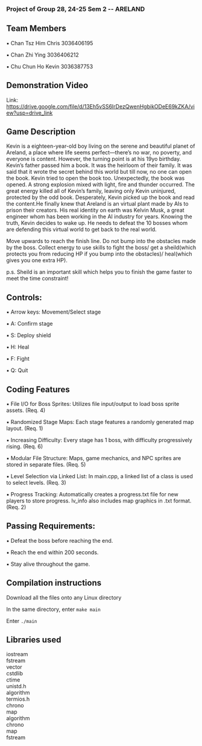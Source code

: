 ### Project of Group 28, 24-25 Sem 2 -- ARELAND

## Team Members

▪ Chan Tsz Him Chris  3036406195

▪ Chan Zhi Ying  3036406212  

▪ Chu Chun Ho Kevin  3036387753  

## Demonstration Video

  Link: https://drive.google.com/file/d/13Eh5vSS6IrDezQwenHgbikODeE69kZKA/view?usp=drive_link  

## Game Description

  Kevin is a eighteen-year-old boy living on the serene and beautiful planet of Areland, a place where life seems perfect—there’s no war, no poverty, and everyone is content.  However, the turning point is at his 19yo birthday. Kevin’s father passed him a book. It was the heirloom of their family. It was said that it wrote the secret behind this world but till now, no one can open the book. Kevin tried to open the book too. Unexpectedly, the book was opened. A strong explosion mixed with light, fire and thunder occurred. The great energy killed all of Kevin’s family, leaving only Kevin uninjured, protected by the odd book. Desperately, Kevin picked up the book and read the content.He finally knew that Areland is an virtual plant made by AIs to prison their creators. His real identity on earth was Kelvin Musk, a great engineer whom has been working in the AI industry for years. Knowing the truth, Kevin decides to wake up. He needs to defeat the 10 bosses whom are defending this virtual world to get back to the real world.  
    
  Move upwards to reach the finish line. Do not bump into the obstacles made by the boss. Collect energy to use skills to fight the boss/ get a sheild(which protects you from reducing HP if you bump into the obstacles)/ heal(which gives you one extra HP).

  p.s. Sheild is an important skill which helps you to finish the game faster to meet the time constraint!
    
## Controls:
  
▪ Arrow keys: Movement/Select stage 

▪ A: Confirm stage  

▪ S: Deploy shield  

▪ H: Heal  

▪ F: Fight  

▪ Q: Quit  


## Coding Features

▪ File I/O for Boss Sprites: Utilizes file input/output to load boss sprite assets. (Req. 4)

▪ Randomized Stage Maps: Each stage features a randomly generated map layout. (Req. 1)

▪ Increasing Difficulty: Every stage has 1 boss, with difficulty progressively rising. (Req. 6)

▪ Modular File Structure: Maps, game mechanics, and NPC sprites are stored in separate files. (Req. 5)

▪ Level Selection via Linked List: In main.cpp, a linked list of a class is used to select levels. (Req. 3)

▪ Progress Tracking: Automatically creates a progress.txt file for new players to store progress. lv_info also includes map graphics in .txt format. (Req. 2)

## Passing Requirements:

▪ Defeat the boss before reaching the end.

▪ Reach the end within 200 seconds.

▪ Stay alive throughout the game.

## Compilation instructions  

  Download all the files onto any Linux directory  

  In the same directory, enter ```make main```

  Enter ```./main```

## Libraries used

iostream  
fstream  
vector  
cstdlib  
ctime  
unistd.h  
algorithm  
termios.h  
chrono  
map  
algorithm  
chrono  
map  
fstream  
  
